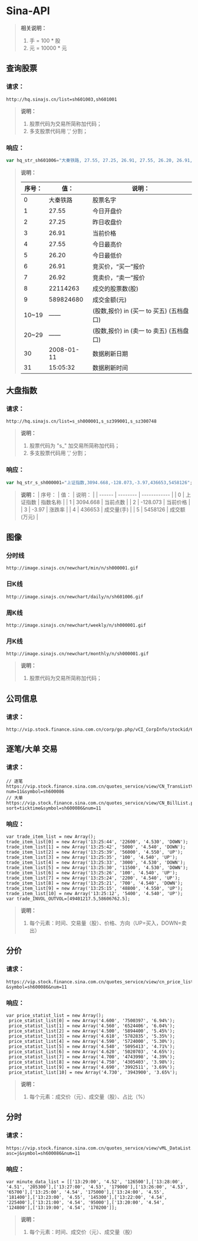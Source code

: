 # Sina-API

> **相关说明：**
>
> 1. 手 = 100 * 股
> 2. 元 = 10000 * 元


## 查询股票

### 请求：

```
http://hq.sinajs.cn/list=sh601003,sh601001
```

> **说明：**
>
> 1. 股票代码为交易所简称加代码；
> 2. 多支股票代码用 ',' 分割；

### 响应：

```js
var hq_str_sh601006="大秦铁路, 27.55, 27.25, 26.91, 27.55, 26.20, 26.91, 26.92, 22114263, 589824680, 4695, 26.91, 57590, 26.90, 14700, 26.89, 14300, 26.88, 15100, 26.87, 3100, 26.92, 8900, 26.93, 14230, 26.94, 25150, 26.95, 15220, 26.96, 2008-01-11, 15:05:32";
```

> **说明：**
>
> | 序号： | 值：       | 说明：                                   |
> | ------ | ---------- | ---------------------------------------- |
> | 0      | 大秦铁路   | 股票名字                                 |
> | 1      | 27.55      | 今日开盘价                               |
> | 2      | 27.25      | 昨日收盘价                               |
> | 3      | 26.91      | 当前价格                                 |
> | 4      | 27.55      | 今日最高价                               |
> | 5      | 26.20      | 今日最低价                               |
> | 6      | 26.91      | 竞买价，“买一”报价                       |
> | 7      | 26.92      | 竞卖价，“卖一”报价                       |
> | 8      | 22114263   | 成交的股票数(股)                         |
> | 9      | 589824680  | 成交金额(元)                             |
> | 10~19  | ——         | (股数,报价) in (买一 to 买五) (五档盘口) |
> | 20~29  | ——         | (股数,报价) in (卖一 to 卖五) (五档盘口) |
> | 30     | 2008-01-11 | 数据刷新日期                             |
> | 31     | 15:05:32   | 数据刷新时间                             |
>

## 大盘指数

### 请求：

```
http://hq.sinajs.cn/list=s_sh000001,s_sz399001,s_sz300748
```

> **说明：**
>
> 1. 股票代码为 "s_" 加交易所简称加代码；
> 2. 多支股票代码用 ',' 分割；

### 响应：

```js
var hq_str_s_sh000001="上证指数,3094.668,-128.073,-3.97,436653,5458126";
```
> **说明：**
> | 序号： | 值：     | 说明：       |
> | ------ | -------- | ------------ |
> | 0      | 上证指数 | 指数名称     |
> | 1      | 3094.668 | 当前点数     |
> | 2      | -128.073 | 当前价格     |
> | 3      | -3.97    | 涨跌率       |
> | 4      | 436653   | 成交量(手)   |
> | 5      | 5458126  | 成交额(万元) |
>



## 图像

### 分时线

```
http://image.sinajs.cn/newchart/min/n/sh000001.gif
```

### 日K线

```
http://image.sinajs.cn/newchart/daily/n/sh601006.gif
```

### 周K线

```
http://image.sinajs.cn/newchart/weekly/n/sh000001.gif
```

### 月K线

```
http://image.sinajs.cn/newchart/monthly/n/sh000001.gif
```

> **说明：**
>
> 1. 股票代码为交易所简称加代码；



## 公司信息

### 请求：

```
http://vip.stock.finance.sina.com.cn/corp/go.php/vCI_CorpInfo/stockid/600086.phtml
```



## 逐笔/大单 交易

### 请求：

```
// 逐笔
https://vip.stock.finance.sina.com.cn/quotes_service/view/CN_TransListV2.php?num=11&symbol=sh600086
// 大单
https://vip.stock.finance.sina.com.cn/quotes_service/view/CN_BillList.php?sort=ticktime&symbol=sh600086&num=11
```

### 响应：

```
var trade_item_list = new Array(); 
trade_item_list[0] = new Array('13:25:44', '22600', '4.530', 'DOWN'); 
trade_item_list[1] = new Array('13:25:42', '5000', '4.540', 'DOWN'); 
trade_item_list[2] = new Array('13:25:39', '56000', '4.550', 'UP'); 
trade_item_list[3] = new Array('13:25:35', '100', '4.540', 'UP'); 
trade_item_list[4] = new Array('13:25:33', '3000', '4.530', 'DOWN'); 
trade_item_list[5] = new Array('13:25:30', '11500', '4.530', 'DOWN'); 
trade_item_list[6] = new Array('13:25:26', '100', '4.540', 'UP'); 
trade_item_list[7] = new Array('13:25:24', '2200', '4.540', 'UP'); 
trade_item_list[8] = new Array('13:25:21', '700', '4.540', 'DOWN'); 
trade_item_list[9] = new Array('13:25:15', '48800', '4.550', 'UP'); 
trade_item_list[10] = new Array('13:25:12', '5400', '4.540', 'UP'); 
var trade_INVOL_OUTVOL=[49401217.5,58606762.5];
```

> **说明：**
>
> 1. 每个元素：时间、交易量（股）、价格、方向（UP=买入，DOWN=卖出）



## 分价

### 请求：

```
https://vip.stock.finance.sina.com.cn/quotes_service/view/cn_price_list.php?&symbol=sh600086&num=11
```

### 响应：

```
var price_statist_list = new Array();
 price_statist_list[0] = new Array('4.600', '7500397', '6.94%');
 price_statist_list[1] = new Array('4.560', '6524406', '6.04%');
 price_statist_list[2] = new Array('4.500', '5894400', '5.45%');
 price_statist_list[3] = new Array('4.610', '5782835', '5.35%');
 price_statist_list[4] = new Array('4.590', '5724000', '5.30%');
 price_statist_list[5] = new Array('4.540', '5095413', '4.71%');
 price_statist_list[6] = new Array('4.620', '5020703', '4.65%');
 price_statist_list[7] = new Array('4.700', '4743998', '4.39%');
 price_statist_list[8] = new Array('4.750', '4305403', '3.98%');
 price_statist_list[9] = new Array('4.690', '3992511', '3.69%');
 price_statist_list[10] = new Array('4.730', '3943900', '3.65%');
```

> **说明：**
>
> 1. 每个元素：成交价（元）、成交量（股）、占比（%）



## 分时

### 请求：

```
https://vip.stock.finance.sina.com.cn/quotes_service/view/vML_DataList.php?asc=j&symbol=sh600086&num=11
```

### 响应：

```
var minute_data_list = [['13:29:00', '4.52', '126500'],['13:28:00', '4.51', '205300'],['13:27:00', '4.53', '179000'],['13:26:00', '4.53', '65700'],['13:25:00', '4.54', '175000'],['13:24:00', '4.55', '181400'],['13:23:00', '4.55', '145300'],['13:22:00', '4.54', '225400'],['13:21:00', '4.54', '95000'],['13:20:00', '4.54', '124800'],['13:19:00', '4.54', '170200']];
```

> **说明：**
>
> 1. 每个元素：时间、成交价（元）、成交量（股）